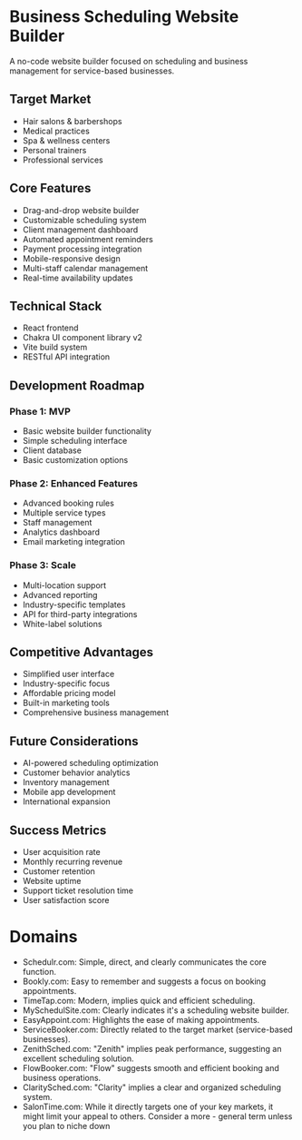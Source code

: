 # Business Scheduling Website Builder

A no-code website builder focused on scheduling and business management for service-based
businesses.

## Target Market

- Hair salons & barbershops
- Medical practices
- Spa & wellness centers
- Personal trainers
- Professional services

## Core Features

- Drag-and-drop website builder
- Customizable scheduling system
- Client management dashboard
- Automated appointment reminders
- Payment processing integration
- Mobile-responsive design
- Multi-staff calendar management
- Real-time availability updates

## Technical Stack

- React frontend
- Chakra UI component library v2
- Vite build system
- RESTful API integration

## Development Roadmap

### Phase 1: MVP

- Basic website builder functionality
- Simple scheduling interface
- Client database
- Basic customization options

### Phase 2: Enhanced Features

- Advanced booking rules
- Multiple service types
- Staff management
- Analytics dashboard
- Email marketing integration

### Phase 3: Scale

- Multi-location support
- Advanced reporting
- Industry-specific templates
- API for third-party integrations
- White-label solutions

## Competitive Advantages

- Simplified user interface
- Industry-specific focus
- Affordable pricing model
- Built-in marketing tools
- Comprehensive business management

## Future Considerations

- AI-powered scheduling optimization
- Customer behavior analytics
- Inventory management
- Mobile app development
- International expansion

## Success Metrics

- User acquisition rate
- Monthly recurring revenue
- Customer retention
- Website uptime
- Support ticket resolution time
- User satisfaction score

# Domains

- Schedulr.com: Simple, direct, and clearly communicates the core function.
- Bookly.com: Easy to remember and suggests a focus on booking appointments.
- TimeTap.com: Modern, implies quick and efficient scheduling.
- MySchedulSite.com: Clearly indicates it's a scheduling website builder.
- EasyAppoint.com: Highlights the ease of making appointments.
- ServiceBooker.com: Directly related to the target market (service-based businesses).
- ZenithSched.com: "Zenith" implies peak performance, suggesting an excellent scheduling solution.
- FlowBooker.com: "Flow" suggests smooth and efficient booking and business operations.
- ClaritySched.com: "Clarity" implies a clear and organized scheduling system.
- SalonTime.com: While it directly targets one of your key markets, it might limit your appeal to
  others. Consider a more - general term unless you plan to niche down

